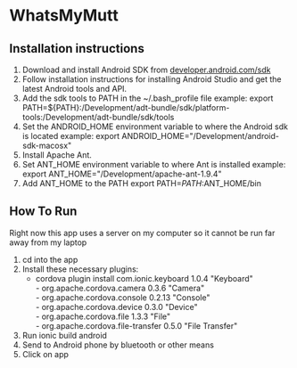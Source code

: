 # WhatsMyMutt
## Installation instructions
1. Download and install Android SDK from [developer.android.com/sdk](http://developer.android.com/sdk/index.html)
2. Follow installation instructions for installing Android Studio and get the latest Android tools and API.
3. Add the sdk tools to PATH in the ~/.bash_profile file
   example: export PATH=${PATH}:/Development/adt-bundle/sdk/platform-tools:/Development/adt-bundle/sdk/tools
4. Set the ANDROID_HOME environment variable to where the Android sdk is located
   example: export ANDROID_HOME="/Development/android-sdk-macosx"
5. Install Apache Ant.
6. Set ANT_HOME environment variable to where Ant is installed
   example: export ANT_HOME="/Development/apache-ant-1.9.4"
7. Add ANT_HOME to the PATH
   export PATH=$PATH:$ANT_HOME/bin

## How To Run
Right now this app uses a server on my computer so it cannot be run far away from my laptop

1. cd into the app
2. Install these necessary plugins:
   * cordova plugin install com.ionic.keyboard 1.0.4 "Keyboard" <br />
                        - org.apache.cordova.camera 0.3.6 "Camera" <br />
                        - org.apache.cordova.console 0.2.13 "Console" <br />
                        - org.apache.cordova.device 0.3.0 "Device" <br />
                        - org.apache.cordova.file 1.3.3 "File" <br />
                        - org.apache.cordova.file-transfer 0.5.0 "File Transfer" <br />
3. Run ionic build android
4. Send to Android phone by bluetooth or other means
5. Click on app
